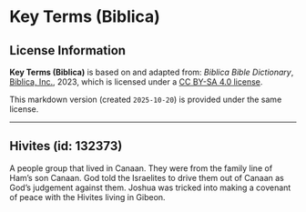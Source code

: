 # Key Terms (Biblica)

## License Information

**Key Terms (Biblica)** is based on and adapted from: _Biblica Bible Dictionary_, [Biblica, Inc.](https://www.biblica.com/), 2023, which is licensed under a [CC BY-SA 4.0 license](https://creativecommons.org/licenses/by-sa/4.0/legalcode.en).

This markdown version (created `2025-10-20`) is provided under the same license.



--------------------------------

## Hivites (id: 132373)

A people group that lived in Canaan. They were from the family line of Ham’s son Canaan. God told the Israelites to drive them out of Canaan as God’s judgement against them. Joshua was tricked into making a covenant of peace with the Hivites living in Gibeon.


